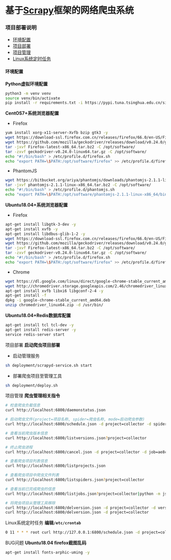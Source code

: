 基于[Scrapy](https://scrapy.org/ "scrapy官网")框架的网络爬虫系统
===

### 项目部署说明

- [环境配置](#环境配置)
- [项目部署](#项目部署)
- [项目管理](#项目管理)
- [Linux系统定时任务](#Linux系统定时任务)


#### 环境配置

**Python虚拟环境配置**
```Bash
python3 -m venv venv
source venv/bin/activate
pip install -r requirements.txt -i https://pypi.tuna.tsinghua.edu.cn/simple
```

**CentOS7+系统浏览器配置**
- Firefox
```Bash
yum install xorg-x11-server-Xvfb bzip gtk3 -y
wget https://download-ssl.firefox.com.cn/releases/firefox/66.0/en-US/Firefox-latest-x86_64.tar.bz2
wget https://github.com/mozilla/geckodriver/releases/download/v0.24.0/geckodriver-v0.24.0-linux64.tar.gz
tar -jxvf Firefox-latest-x86_64.tar.bz2 -C /opt/software/
tar -zxvf geckodriver-v0.24.0-linux64.tar.gz -C /opt/software/
echo "#!/bin/bash" > /etc/profile.d/firefox.sh
echo "export PATH=\$PATH:/opt/software/firefox" >> /etc/profile.d/firefox.sh
```
- PhantomJS
```Bash
wget https://bitbucket.org/ariya/phantomjs/downloads/phantomjs-2.1.1-linux-x86_64.tar.bz2
tar -jxvf phantomjs-2.1.1-linux-x86_64.tar.bz2 -C /opt/software/
echo "#!/bin/bash" > /etc/profile.d/phantomjs.sh
echo "export PATH=\$PATH:/opt/software/phantomjs-2.1.1-linux-x86_64/bin" >> /etc/profile.d/phantomjs.sh
```

**Ubuntu18.04+系统浏览器配置**
- Firefox
```Bash
apt-get install libgtk-3-dev -y
apt-get install xvfb -y
apt-get install libdbus-glib-1-2 -y
wget https://download-ssl.firefox.com.cn/releases/firefox/66.0/en-US/Firefox-latest-x86_64.tar.bz2
wget https://github.com/mozilla/geckodriver/releases/download/v0.24.0/geckodriver-v0.24.0-linux64.tar.gz
tar -jxvf Firefox-latest-x86_64.tar.bz2 -C /opt/software/
tar -zxvf geckodriver-v0.24.0-linux64.tar.gz -C /opt/software/
echo "#!/bin/bash" > /etc/profile.d/firefox.sh
echo "export PATH=\$PATH:/opt/software/firefox" >> /etc/profile.d/firefox.sh
```
- Chrome
```Bash
wget https://dl.google.com/linux/direct/google-chrome-stable_current_amd64.deb
wget http://chromedriver.storage.googleapis.com/2.46/chromedriver_linux64.zip
apt-get install xvfb libxi6 libgconf-2-4 -y
apt-get install -f
dpkg -i google-chrome-stable_current_amd64.deb
unzip chromedriver_linux64.zip -d /usr/bin/
```

**Ubuntu18.04+Redis数据库配置**
```Bash
apt-get install tcl tcl-dev -y
apt-get install redis-server -y
service redis-server start
```


项目部署
**启动爬虫项目部署**
- 启动管理服务
```Bash
sh deployment/scrapyd-service.sh start
```
- 部署爬虫项目至管理工具
```Bash
sh deployment/deploy.sh
```

项目管理
**爬虫管理相关指令**
```Bash
# 检查爬虫负载信息
curl http://localhost:6800/daemonstatus.json

# 启动爬虫文件(project=项目名称, spider=爬虫名称, mode=启动爬虫参数)
curl http://localhost:6800/schedule.json -d project=collector -d spider=tianyancha -d mode=update

# 查看当前爬虫版本信息
curl http://localhost:6800/listversions.json?project=collector

# 终止爬虫进程
curl http://localhost:6800/cancel.json -d project=collector -d job=ae8c423cd05411e88449000c29deb11c

# 查看爬虫项目列表信息
curl http://localhost:6800/listprojects.json

# 查看爬虫项目中爬虫文件列表
curl http://localhost:6800/listspiders.json?project=collector

# 查看当前已完成爬虫的信息
curl http://localhost:6800/listjobs.json?project=collector|python -m json.tool

# 将爬虫项目从管理工具移除
curl http://localhost:6800/delversion.json -d project=collector -d version=1539591444
curl http://localhost:6800/delversion.json -d project=collector
```

Linux系统定时任务
**编辑`/etc/crontab`**
```Bash
0 11 * * * root curl http://127.0.0.1:6800/schedule.json -d project=collector -d spider=tianyancha -d mode=update
```


BUG问题
**Ubuntu18.04 firefox截图乱码**
```Bash
apt-get install fonts-arphic-uming -y
```
